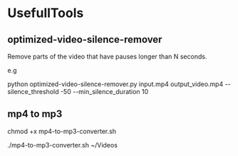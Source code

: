 # UsefullTools

## optimized-video-silence-remover
Remove parts of the video that have pauses longer than N seconds.

e.g

python optimized-video-silence-remover.py input.mp4 output_video.mp4 --silence_threshold -50 --min_silence_duration 10


## mp4 to mp3

chmod +x mp4-to-mp3-converter.sh

./mp4-to-mp3-converter.sh ~/Videos
